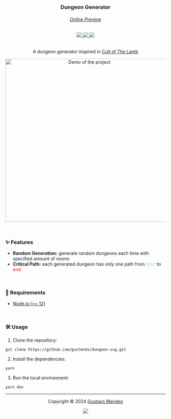 <h3 align="center">
    Dungeon Generator
</h3>

<h6 align="center">
  <a href="https://gustmnds.github.io/dungeon-svg" target="_blank">Online Preview</a>
</h6>

<h6 align="center">
	<a href="https://github.com/gustmnds/dungeon-svg/stargazers">
		<img src="https://img.shields.io/github/stars/gustmnds/dungeon-svg?style=for-the-badge&color=C9CBFF&logoColor=D9E0EE&labelColor=302D41">
	</a>
	<a href="https://github.com/gustmnds/dungeon-svg/issues">
		<img src="https://img.shields.io/github/issues/gustmnds/dungeon-svg?colorA=363a4f&colorB=f5a97f&style=for-the-badge">
	</a>
	<a href="https://github.com/gustmnds/dungeon-svg/contributors">
		<img src="https://img.shields.io/github/contributors/gustmnds/dungeon-svg?colorA=363a4f&colorB=a6da95&style=for-the-badge">
	</a>
</h6>

<p align="center">
  A dungeon generator inspired in <a href="https://www.cultofthelamb.com/">Cult of The Lamb</a>
</p>

<p align="center">
    <img src=".github/assets/demo.webp" alt="Demo of the project" width="512px">
</p>

&nbsp;

### ✨ Features

- **Random Generation:** generate random dungeons each time with specified amount of rooms
- **Critical Path:** each generated dungeon has only one path from <span style="color: lightgreen">start</span> to <span style="color: red">end</span>

&nbsp;

### 🧰 Requirements

- [Node.js (>= 12)](http://nodejs.org/)

&nbsp;

### 🛠 Usage

1. Clone the repository:

```console
git clone https://github.com/gustmnds/dungeon-svg.git
```

2. Install the dependencies:

```console
yarn
```

3. Run the local environment:

```console
yarn dev
```

---

<p align="center">
	Copyright &copy; 2024
	<a href="https://github.com/gustmnds" target="_blank">
		Gustavo Mendes
	</a>
<p align="center">
	<a href="https://github.com/gustmnds/dungeon-svg/blob/main/LICENSE">
		<img src="https://img.shields.io/static/v1.svg?style=for-the-badge&label=License&message=MIT&logoColor=d9e0ee&colorA=363a4f&colorB=b7bdf8"/>
	</a>
</p>

